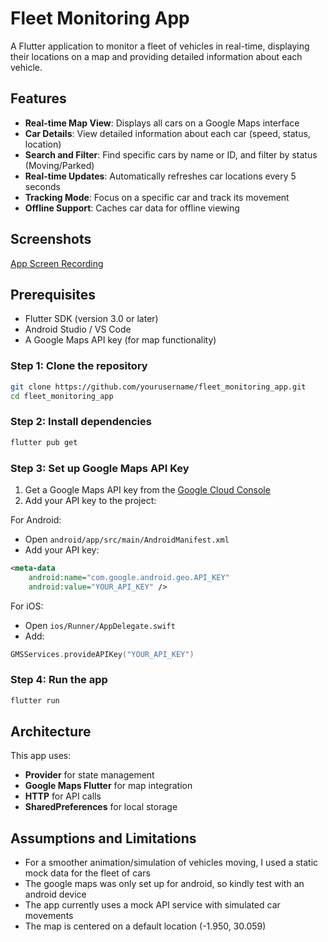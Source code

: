 # Fleet Monitoring App

A Flutter application to monitor a fleet of vehicles in real-time, displaying their locations on a map and providing detailed information about each vehicle.

## Features
- **Real-time Map View**: Displays all cars on a Google Maps interface
- **Car Details**: View detailed information about each car (speed, status, location)
- **Search and Filter**: Find specific cars by name or ID, and filter by status (Moving/Parked)
- **Real-time Updates**: Automatically refreshes car locations every 5 seconds
- **Tracking Mode**: Focus on a specific car and track its movement
- **Offline Support**: Caches car data for offline viewing

## Screenshots
[App Screen Recording](https://drive.proton.me/urls/V0CQ83D85M#g654uDjP2L4g)


## Prerequisites

- Flutter SDK (version 3.0 or later)
- Android Studio / VS Code
- A Google Maps API key (for map functionality)



### Step 1: Clone the repository

```bash
git clone https://github.com/yourusername/fleet_monitoring_app.git
cd fleet_monitoring_app
```

### Step 2: Install dependencies

```bash
flutter pub get
```

### Step 3: Set up Google Maps API Key

1. Get a Google Maps API key from the [Google Cloud Console](https://console.cloud.google.com/)
2. Add your API key to the project:

For Android:
- Open `android/app/src/main/AndroidManifest.xml`
- Add your API key:
```xml
<meta-data
    android:name="com.google.android.geo.API_KEY"
    android:value="YOUR_API_KEY" />
```

For iOS:
- Open `ios/Runner/AppDelegate.swift`
- Add:
```swift
GMSServices.provideAPIKey("YOUR_API_KEY")
```

### Step 4: Run the app

```bash
flutter run
```

## Architecture

This app uses:
- **Provider** for state management
- **Google Maps Flutter** for map integration
- **HTTP** for API calls
- **SharedPreferences** for local storage


## Assumptions and Limitations
- For a smoother animation/simulation of vehicles moving, I used a static mock data for the fleet of cars
- The google maps was only set up for android, so kindly test with an android device
- The app currently uses a mock API service with simulated car movements
- The map is centered on a default location (-1.950, 30.059)


